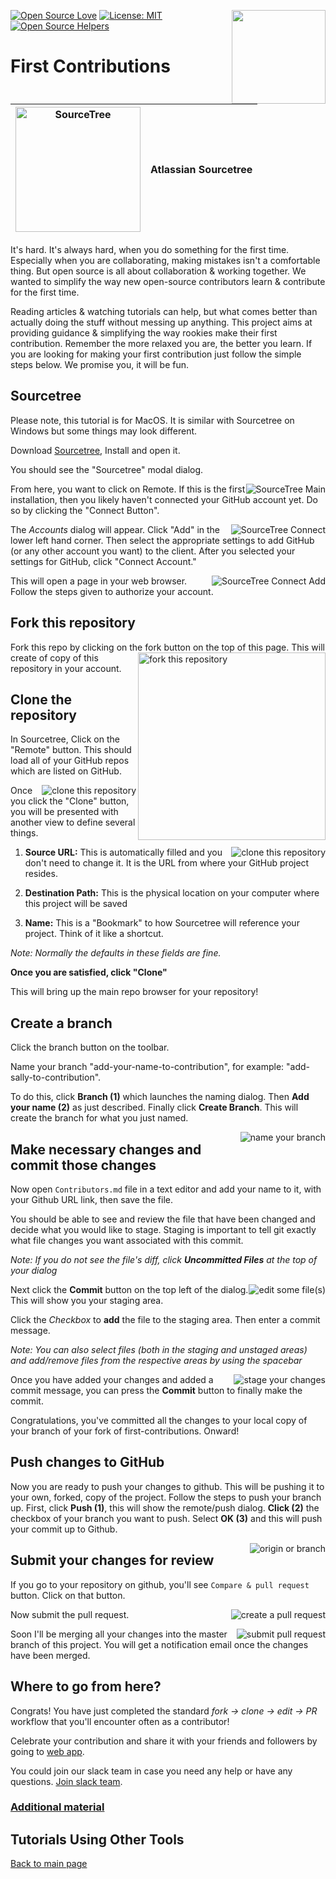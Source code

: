 [![Open Source Love](https://badges.frapsoft.com/os/v1/open-source.svg?v=103)](https://github.com/ellerbrock/open-source-badges/)
[<img align="right" width="150" src="https://firstcontributions.github.io/assets/Readme/join-slack-team.png">](https://join.slack.com/t/firstcontributors/shared_invite/zt-1hg51qkgm-Xc7HxhsiPYNN3ofX2_I8FA)
[![License: MIT](https://img.shields.io/badge/License-MIT-green.svg)](https://opensource.org/licenses/MIT)
[![Open Source Helpers](https://www.codetriage.com/roshanjossey/first-contributions/badges/users.svg)](https://www.codetriage.com/roshanjossey/first-contributions)


# First Contributions

|<img alt="SourceTree" src="https://firstcontributions.github.io/assets/gui-tool-tutorials/sourcetree-macos-tutorial/sourcetree-logo.png" width="200">|Atlassian Sourcetree|
|---|---|

It's hard. It's always hard, when you do something for the first time. Especially when you are collaborating, making mistakes isn't a comfortable thing. But open source is all about collaboration & working together. We wanted to simplify the way new open-source contributors learn & contribute for the first time.

Reading articles & watching tutorials can help, but what comes better than actually doing the stuff without messing up anything. This project aims at providing guidance & simplifying the way rookies make their first contribution. Remember the more relaxed you are, the better you learn. If you are looking for making your first contribution just follow the simple steps below. We promise you, it will be fun.


## Sourcetree

Please note, this tutorial is for MacOS. It is similar with Sourcetree on Windows but some things may look different.
<!--
	****************************************
	*** This is commented out until      ***
	*** a Windows tutorial can be created***
	****************************************
Please note, this tutorial is for MacOS. Please refer to the [Windows Tutorial]() for Sourcetree if that is what you want to use.
-->

Download [Sourcetree](https://www.sourcetreeapp.com), Install and open it.

You should see the "Sourcetree" modal dialog.

<img style="float: right;" src="https://firstcontributions.github.io/assets/gui-tool-tutorials/sourcetree-macos-tutorial/sourcetree-1-main.png" alt="SourceTree Main" />

From here, you want to click on Remote. If this is the first installation, then you likely haven't connected your GitHub account yet. Do so by clicking the "Connect Button".

<img style="float: right;" src="https://firstcontributions.github.io/assets/gui-tool-tutorials/sourcetree-macos-tutorial/sourcetree-2-main-connect.png" alt="SourceTree Connect" />

The *Accounts* dialog will appear. Click "Add" in the lower left hand corner. Then select the appropriate settings to add GitHub (or any other account you want) to the client. After you selected your settings for GitHub, click "Connect Account."

<img style="float: right;" src="https://firstcontributions.github.io/assets/gui-tool-tutorials/sourcetree-macos-tutorial/sourcetree-4-accounts-add.png" alt="SourceTree Connect Add" />

This will open a page in your web browser. Follow the steps given to authorize your account.

## Fork this repository

Fork this repo by clicking on the fork button on the top of this page.
<img align="right" width="300" src="https://firstcontributions.github.io/assets/gui-tool-tutorials/sourcetree-macos-tutorial/fork.png" alt="fork this repository" />
This will create of copy of this repository in your account.


## Clone the repository

In Sourcetree, Click on the "Remote" button. This should load all of your GitHub repos which are listed on GitHub.

<img style="float: right;" src="https://firstcontributions.github.io/assets/gui-tool-tutorials/sourcetree-macos-tutorial/sourcetree-5-cloning.png" alt="clone this repository" />

Once you click the "Clone" button, you will be presented with another view to define several things.

<img style="float: right;" src="https://firstcontributions.github.io/assets/gui-tool-tutorials/sourcetree-macos-tutorial/sourcetree-6-cloning-confirm.png" alt="clone this repository" />

1) **Source URL:** This is automatically filled and you don't need to change it. It is the URL from where your GitHub project resides.

2) **Destination Path:** This is the physical location on your computer where this project will be saved

3) **Name:** This is a "Bookmark" to how Sourcetree will reference your project. Think of it like a shortcut.

*Note: Normally the defaults in these fields are fine.*

**Once you are satisfied, click "Clone"**

This will bring up the main repo browser for your repository!

## Create a branch

Click the branch button on the toolbar.

Name your branch "add-your-name-to-contribution", for example: "add-sally-to-contribution".

To do this, click **Branch (1)** which launches the naming dialog. Then **Add your name (2)** as just described. Finally click **Create Branch**. This will create the branch for what you just named.

<img style="float: right;" src="https://firstcontributions.github.io/assets/gui-tool-tutorials/sourcetree-macos-tutorial/sourcetree-7-branching.png" alt="name your branch" />


## Make necessary changes and commit those changes

Now open `Contributors.md` file in a text editor and add your name to it, with your Github URL link, then save the file.

You should be able to see and review the file that have been changed and decide what you would like to stage.  Staging is important to tell git exactly what file changes you want associated with this commit.

*Note: If you do not see the file's diff, click **Uncommitted Files** at the top of your dialog*

<img style="float: right;" src="https://firstcontributions.github.io/assets/gui-tool-tutorials/sourcetree-macos-tutorial/sourcetree-8-viewing-changed-files.png" alt="edit some file(s)" />

Next click the **Commit** button on the top left of the dialog. This will show you your staging area.

Click the *Checkbox* to **add** the file to the staging area. Then enter a commit message.

*Note: You can also select files (both in the staging and unstaged areas) and add/remove files from the respective areas by using the spacebar*

<img style="float: right;" src="https://firstcontributions.github.io/assets/gui-tool-tutorials/sourcetree-macos-tutorial/sourcetree-9-committing.png" alt="stage your changes" />


Once you have added your changes and added a commit message, you can press the **Commit** button to finally make the commit.

Congratulations, you've committed all the changes to your local copy of your branch of your fork of first-contributions.  Onward!


## Push changes to GitHub

Now you are ready to push your changes to github. This will be pushing it to your own, forked, copy of the project. Follow the steps to push your branch up. First, click **Push (1)**, this will show the remote/push dialog. **Click (2)** the checkbox of your branch you want to push. Select **OK (3)** and this will push your commit up to Github.

<img style="float: right;" src="https://firstcontributions.github.io/assets/gui-tool-tutorials/sourcetree-macos-tutorial/sourcetree-10-pushing.png" alt="origin or branch" />

## Submit your changes for review

If you go to your repository on github, you'll see  `Compare & pull request` button. Click on that button.

<img style="float: right;" src="https://firstcontributions.github.io/assets/gui-tool-tutorials/sourcetree-macos-tutorial/compare-and-pull.png" alt="create a pull request" />

Now submit the pull request.

<img style="float: right;" src="https://firstcontributions.github.io/assets/gui-tool-tutorials/sourcetree-macos-tutorial/submit-pull-request.png" alt="submit pull request" />

Soon I'll be merging all your changes into the master branch of this project. You will get a notification email once the changes have been merged.

## Where to go from here?

Congrats!  You have just completed the standard _fork -> clone -> edit -> PR_ workflow that you'll encounter often as a contributor!

Celebrate your contribution and share it with your friends and followers by going to [web app](https://firstcontributions.github.io/#social-share).

You could join our slack team in case you need any help or have any questions. [Join slack team](https://join.slack.com/t/firstcontributors/shared_invite/zt-1hg51qkgm-Xc7HxhsiPYNN3ofX2_I8FA).


### [Additional material](../additional-material/git_workflow_scenarios/additional-material.md)


## Tutorials Using Other Tools
[Back to main page](https://github.com/firstcontributions/first-contributions#tutorials-using-other-tools)
